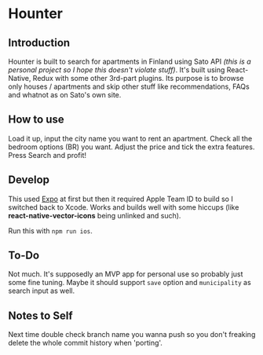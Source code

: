 # Hounter

## Introduction

Hounter is built to search for apartments in Finland using Sato API *(this is a personal project so I hope this doesn't violate stuff)*. It's built using React-Native, Redux with some other 3rd-part plugins. Its purpose is to browse only houses / apartments and skip other stuff like recommendations, FAQs and whatnot as on Sato's own site.

## How to use

Load it up, input the city name you want to rent an apartment. Check all the bedroom options (BR) you want. Adjust the price and tick the extra features. Press Search and profit!

## Develop

This used [Expo](https://expo.io/) at first but then it required Apple Team ID to build so I switched back to Xcode. Works and builds well with some hiccups (like **react-native-vector-icons** being unlinked and such).

Run this with `npm run ios`.

## To-Do

Not much. It's supposedly an MVP app for personal use so probably just some fine tuning. Maybe it should support `save` option and `municipality` as search input as well.

## Notes to Self

Next time double check branch name you wanna push so you don't freaking delete the whole commit history when 'porting'.